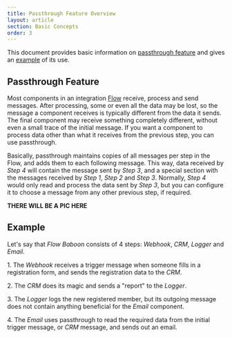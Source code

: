 ```yaml
---
title: Passthrough Feature Overview
layout: article
section: Basic Concepts
order: 3
---
```


This document provides basic information on [passthrough feature](#passthrough-feature) and gives an [example](#example) of its use.

## Passthrough Feature

Most components in an integration [Flow](integration-flow) receive, process and send messages. After processing, some or even all the data may be lost, so the message a component receives is typically different from the data it sends. The final component may receive something completely different, without even a small trace of the initial message. If you want a component to process data other than what it receives from the previous step, you can use passthrough.

Basically, passthrough maintains copies of all messages per step in the Flow, and adds them to each following message. This way, data received by *Step 4* will contain the message sent by *Step 3*, and a special section with the messages received by *Step 1*, *Step 2* and *Step 3*. Normally, *Step 4* would only read and process the data sent by *Step 3*, but you can configure it to choose a message from any other previous step, if required.      

**THERE WILL BE A PIC HERE**

## Example

Let's say that *Flow Baboon* consists of 4 steps: *Webhook*, *CRM*, *Logger* and *Email*.

1\. The *Webhook* receives a trigger message when someone fills in a registration form, and sends the registration data to the *CRM*.

2\. The *CRM* does its magic and sends a "report" to the *Logger*.   

3\. The *Logger* logs the new registered member, but its outgoing message does not contain anything beneficial for the *Email* component.

4\. The *Email* uses passthrough to read the required data from the initial trigger message, or *CRM* message, and sends out an email.
